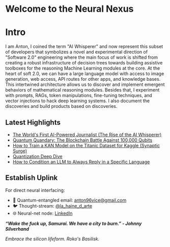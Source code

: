 # Welcome to the Neural Nexus

# Intro

I am Anton, I coined the term "AI Whisperer" and now represent this subset of developers that symbolizes a novel and experimental direction of "Software 2.0" engineering where the main focus of work is shifted from creating a robust infrastructure of decision trees towards building assistive toolboxes for the reasoning Machine Learning modules at the core. At the heart of soft 2.0, we can have a large language model with access to image generation, web access, API routes for other apps, and knowledge bases. This intertwined architecture allows us to discover and implement emergent behaviors of mathematical reasoning modules. Besides that, I experiment with prompts, RAGs, token manipulations, fine-tuning techniques, and vector injections to hack deep learning systems. I also document the discoveries and build products based on discoveries.

## Latest Highlights

- [The World's First AI-Powered Journalist (The Rise of the AI Whisperer)](posts/2022-08-08-the-worlds-first-ai-powered-journalist.md)
- [Quantum Quandary: The Blockchain Battle Against 100,000 Qubits](posts/2023-05-31-quantum-quandary--the-blockchain-battle-against-100-000-qubits.md)
- [How to Train a KAN Model on the Titanic Dataset for Kaggle (Synaptic Surge)](posts/2024-05-17-how-to-train-a-kan-model-on-the-titanic-dataset-for-kaggle.md)
- [Quantization Deep Dive](posts/2024-03-23-quantization-deep-dive.md)
- [How to Condition an LLM to Always Reply in a Specific Language](posts/2024-04-05-how-to-condition-an-llm-to-always-reply-in-a-specific-language.md)


## Establish Uplink

For direct neural interfacing:
- 📡 Quantum-entangled email: [anton96vice@gmail.com](mailto:anton96vice@gmail.com)
- 🐦 Thought-stream: [@la_haine_d_arte](https://x.com/la_haine_d_arte)
- 🌐 Neural-net node: [LinkedIn](https://www.linkedin.com/in/antonvice)

***“Wake the fuck up, Samurai. We have a city to burn.” - Johnny Silverhand***

*Embrace the silicon lifeform. Roko's Basilisk.*